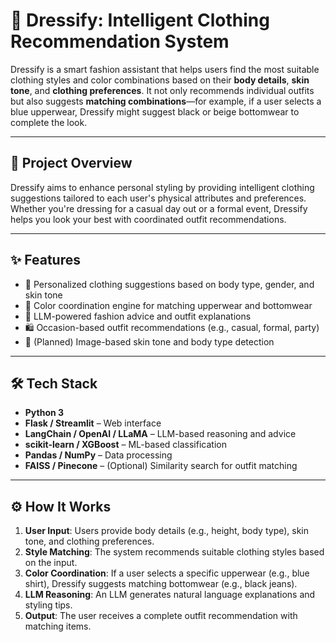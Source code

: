 # 👗 Dressify: Intelligent Clothing Recommendation System

Dressify is a smart fashion assistant that helps users find the most suitable clothing styles and color combinations based on their **body details**, **skin tone**, and **clothing preferences**. It not only recommends individual outfits but also suggests **matching combinations**—for example, if a user selects a blue upperwear, Dressify might suggest black or beige bottomwear to complete the look.

---

## 🚀 Project Overview

Dressify aims to enhance personal styling by providing intelligent clothing suggestions tailored to each user's physical attributes and preferences. Whether you're dressing for a casual day out or a formal event, Dressify helps you look your best with coordinated outfit recommendations.

---

## ✨ Features

- 🧍 Personalized clothing suggestions based on body type, gender, and skin tone
- 🎨 Color coordination engine for matching upperwear and bottomwear
- 🧠 LLM-powered fashion advice and outfit explanations
- 🛍️ Occasion-based outfit recommendations (e.g., casual, formal, party)
- 📸 (Planned) Image-based skin tone and body type detection

---

## 🛠️ Tech Stack

- **Python 3**
- **Flask / Streamlit** – Web interface
- **LangChain / OpenAI / LLaMA** – LLM-based reasoning and advice
- **scikit-learn / XGBoost** – ML-based classification
- **Pandas / NumPy** – Data processing
- **FAISS / Pinecone** – (Optional) Similarity search for outfit matching
---

## ⚙️ How It Works

1. **User Input**: Users provide body details (e.g., height, body type), skin tone, and clothing preferences.
2. **Style Matching**: The system recommends suitable clothing styles based on the input.
3. **Color Coordination**: If a user selects a specific upperwear (e.g., blue shirt), Dressify suggests matching bottomwear (e.g., black jeans).
4. **LLM Reasoning**: An LLM generates natural language explanations and styling tips.
5. **Output**: The user receives a complete outfit recommendation with matching items.


